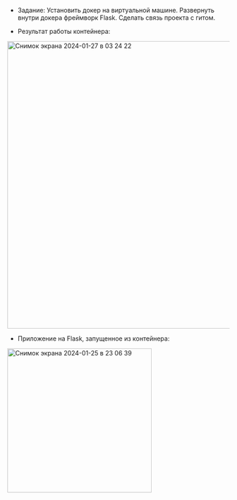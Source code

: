 - Задание: Установить докер на виртуальной машине. Развернуть внутри докера фреймворк Flask. Сделать связь проекта с гитом.


- Результат работы контейнера:

<img width="652" alt="Снимок экрана 2024-01-27 в 03 24 22" src="https://github.com/Daria-Krylova/djangoProject_Docker/assets/55152528/0760af19-bfe1-4de4-b120-40688b6d4ec7">

- Приложение на Flask, запущенное из контейнера:

<img width="327" alt="Снимок экрана 2024-01-25 в 23 06 39" src="https://github.com/Daria-Krylova/djangoProject_Docker/assets/55152528/70856d1e-6975-44ac-9337-54125e5f3be0">
